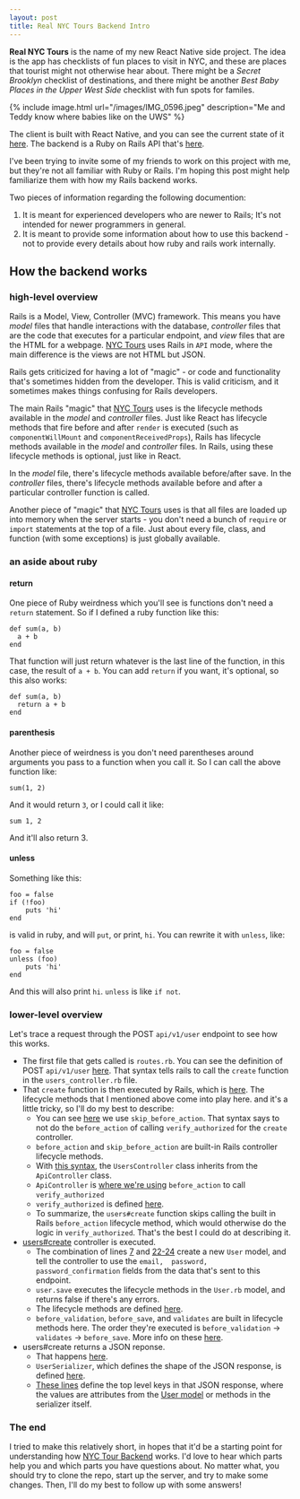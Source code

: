 ```yaml
---
layout: post
title: Real NYC Tours Backend Intro
---
```


**Real NYC Tours** is the name of my new React Native side project. The idea is the app has checklists of fun places to visit in NYC, and these are places that tourist might not otherwise hear about. There might be a _Secret Brooklyn_ checklist of destinations, and there might be another _Best Baby Places in the Upper West Side_ checklist with fun spots for familes.

{% include image.html url="/images/IMG_0596.jpeg" description="Me and Teddy know where babies like on the UWS" %}

The client is built with React Native, and you can see the current state of it [here](https://github.com/jeffthemaximum/nycTourApp). The backend is a Ruby on Rails API that's [here](https://github.com/jeffthemaximum/nyc_tour_backend).

I've been trying to invite some of my friends to work on this project with me, but they're not all familiar with Ruby or Rails. I'm hoping this post might help familiarize them with how my Rails backend works.

Two pieces of information regarding the following documention:
 1. It is meant for experienced developers who are newer to Rails; It's not intended for newer programmers in general.
 2. It is meant to provide some information about how to use this backend - not to provide every details about how ruby and rails work internally.

## How the backend works

### high-level overview

Rails is a Model, View, Controller (MVC) framework. This means you have *model* files that handle interactions with the database, *controller* files that are the code that executes for a particular endpoint, and *view* files that are the HTML for a webpage. [NYC Tours](https://github.com/jeffthemaximum/nyc_tour_backend) uses Rails in `API` mode, where the main difference is the views are not HTML but JSON.

Rails gets criticized for having a lot of "magic" - or code and functionality that's sometimes hidden from the developer. This is valid criticism, and it sometimes makes things confusing for Rails developers.

The main Rails "magic" that [NYC Tours](https://github.com/jeffthemaximum/nyc_tour_backend) uses is the lifecycle methods available in the *model* and *controller* files. Just like React has lifecycle methods that fire before and after `render` is executed (such as `componentWillMount` and `componentReceivedProps`), Rails has lifecycle methods available in the *model* and *controller* files. In Rails, using these lifecycle methods is optional, just like in React.

In the *model* file, there's lifecycle methods available before/after save. In the *controller* files, there's lifecycle methods available before and after a particular controller function is called.

Another piece of "magic" that [NYC Tours](https://github.com/jeffthemaximum/nyc_tour_backend) uses is that all files are loaded up into memory when the server starts - you don't need a bunch of `require` or `import` statements at the top of a file. Just about every file, class, and function (with some exceptions) is just globally available.

### an aside about ruby

#### return
One piece of Ruby weirdness which you'll see is functions don't need a `return` statement. So if I defined a ruby function like this:

```
def sum(a, b)
  a + b
end
```

That function will just return whatever is the last line of the function, in this case, the result of `a + b`. You can add `return` if you want, it's optional, so this also works:

```
def sum(a, b)
  return a + b
end
```

#### parenthesis
Another piece of weirdness is you don't need parentheses around arguments you pass to a function when you call it. So I can call the above function like:

```
sum(1, 2)
```

And it would return `3`, or I could call it like:

```
sum 1, 2
```

And it'll also return 3.

#### unless
Something like this:

```
foo = false
if (!foo)
	puts 'hi'
end
```

is valid in ruby, and will `put`, or print, `hi`. You can rewrite it with `unless`, like:

```
foo = false
unless (foo)
	puts 'hi'
end
```

And this will also print `hi`. `unless` is like `if not`.

### lower-level overview

Let's trace a request through the POST `api/v1/user` endpoint to see how this works.

- The first file that gets called is `routes.rb`. You can see the definition of POST `api/v1/user` [here](https://github.com/jeffthemaximum/nyc_tour_backend/blob/51ebbbf50f919b16e95d38ce883ce66def03968d/config/routes.rb#L8). That syntax tells rails to call the `create` function in the `users_controller.rb` file.
- That `create` function is then executed by Rails, which is [here](https://github.com/jeffthemaximum/nyc_tour_backend/blob/51ebbbf50f919b16e95d38ce883ce66def03968d/app/controllers/api/v1/users_controller.rb#L6-L14). The lifecycle methods that I mentioned above come into play here. and it's a little tricky, so I'll do my best to describe:
	- You can see [here](https://github.com/jeffthemaximum/nyc_tour_backend/blob/51ebbbf50f919b16e95d38ce883ce66def03968d/app/controllers/api/v1/users_controller.rb#L4) we use `skip_before_action`.  That syntax says to not do the `before_action` of calling `verify_authorized` for the `create` controller.
	- `before_action` and `skip_before_action` are built-in Rails controller lifecycle methods.
	- With [this syntax](https://github.com/jeffthemaximum/nyc_tour_backend/blob/51ebbbf50f919b16e95d38ce883ce66def03968d/app/controllers/api/v1/users_controller.rb#L3), the `UsersController` class inherits from the `ApiController` class.
	- `ApiController` is [where we're using](https://github.com/jeffthemaximum/nyc_tour_backend/blob/51ebbbf50f919b16e95d38ce883ce66def03968d/app/controllers/api_controller.rb#L4-L5) `before_action` to call `verify_authorized`
	- `verify_authorized` is defined [here](https://github.com/jeffthemaximum/nyc_tour_backend/blob/51ebbbf50f919b16e95d38ce883ce66def03968d/lib/auth_util.rb#L8).
	- To summarize, the `users#create` function skips calling the built in Rails `before_action` lifecycle method, which would otherwise do the logic in `verify_authorized`. That's the best I could do at describing it.
- [users#create](https://github.com/jeffthemaximum/nyc_tour_backend/blob/51ebbbf50f919b16e95d38ce883ce66def03968d/app/controllers/api/v1/users_controller.rb#L6-L14) controller is executed.
	- The combination of lines [7](https://github.com/jeffthemaximum/nyc_tour_backend/blob/51ebbbf50f919b16e95d38ce883ce66def03968d/app/controllers/api/v1/users_controller.rb#L7) and [22-24](https://github.com/jeffthemaximum/nyc_tour_backend/blob/51ebbbf50f919b16e95d38ce883ce66def03968d/app/controllers/api/v1/users_controller.rb#L22-L24) create a new `User` model, and tell the controller to use the `email,  password,  password_confirmation` fields from the data that's sent to this endpoint.
	- `user.save` executes the lifecycle methods in the `User.rb` model, and returns false if there's any errors.
	- The lifecycle methods are defined [here](https://github.com/jeffthemaximum/nyc_tour_backend/blob/51ebbbf50f919b16e95d38ce883ce66def03968d/app/models/user.rb#L17-L21).
	- `before_validation`, `before_save`, and `validates` are built in lifecycle methods here. The order they're executed is `before_validation` -> `validates` -> `before_save`. More info on these [here](https://guides.rubyonrails.org/active_record_callbacks.html#available-callbacks).
- users#create returns a JSON reponse.
	- That happens [here](https://github.com/jeffthemaximum/nyc_tour_backend/blob/51ebbbf50f919b16e95d38ce883ce66def03968d/app/controllers/api/v1/users_controller.rb#L13).
	- `UserSerializer`, which defines the shape of the JSON response, is defined [here](https://github.com/jeffthemaximum/nyc_tour_backend/blob/51ebbbf50f919b16e95d38ce883ce66def03968d/app/serializers/user_serializer.rb).
	- [These lines](https://github.com/jeffthemaximum/nyc_tour_backend/blob/51ebbbf50f919b16e95d38ce883ce66def03968d/app/serializers/user_serializer.rb#L4-L5) define the top level keys in that JSON response, where the values are attributes from the [User model](https://github.com/jeffthemaximum/nyc_tour_backend/blob/51ebbbf50f919b16e95d38ce883ce66def03968d/app/models/user.rb) or methods in the serializer itself.

### The end

I tried to make this relatively short, in hopes that it'd be a starting point for understanding how [NYC Tour Backend](https://github.com/jeffthemaximum/nyc_tour_backend) works. I'd love to hear which parts help you and which parts you have questions about. No matter what, you should try to clone the repo, start up the server, and try to make some changes. Then, I'll do my best to follow up with some answers!
